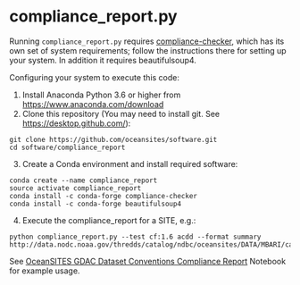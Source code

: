# compliance_report.py

Running `compliance_report.py` requires [compliance-checker](https://github.com/ioos/compliance-checker),
which has its own set of system requirements; follow the instructions there for setting up your system. 
In addition it requires beautifulsoup4. 

Configuring your system to execute this code:

1. Install Anaconda Python 3.6 or higher from https://www.anaconda.com/download
2. Clone this repository (You may need to install git. See https://desktop.github.com/):

```
git clone https://github.com/oceansites/software.git
cd software/compliance_report
```

3. Create a Conda environment and install required software:

```
conda create --name compliance_report
source activate compliance_report
conda install -c conda-forge compliance-checker
conda install -c conda-forge beautifulsoup4
```

4. Execute the compliance_report for a SITE, e.g.:

```
python compliance_report.py --test cf:1.6 acdd --format summary http://data.nodc.noaa.gov/thredds/catalog/ndbc/oceansites/DATA/MBARI/catalog.xml
```

See [OceanSITES GDAC Dataset Conventions Compliance Report](GDAC_compliance_report.ipynb)
Notebook for example usage.


